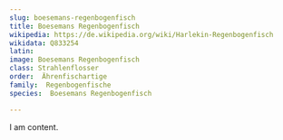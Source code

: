 ```yaml
---
slug: boesemans-regenbogenfisch
title: Boesemans Regenbogenfisch
wikipedia: https://de.wikipedia.org/wiki/Harlekin-Regenbogenfisch
wikidata: Q833254
latin:
image: Boesemans Regenbogenfisch
class: Strahlenflosser
order:  Ährenfischartige
family:  Regenbogenfische
species:  Boesemans Regenbogenfisch

---
```


I am content.
